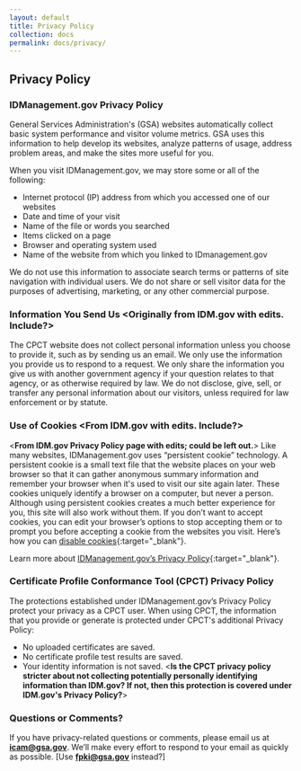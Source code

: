 ```yaml
---
layout: default
title: Privacy Policy
collection: docs
permalink: docs/privacy/
---
```


## Privacy Policy

### IDManagement.gov Privacy Policy

General Services Administration's (GSA) websites automatically collect basic system performance and visitor volume metrics. GSA uses this information to help develop its websites, analyze patterns of usage, address problem areas, and make the sites more useful for you. 

When you visit IDManagement.gov, we may store some or all of the following:

*	Internet protocol (IP) address from which you accessed one of our websites
*	Date and time of your visit
*	Name of the file or words you searched
*	Items clicked on a page
*	Browser and operating system used
* Name of the website from which you linked to IDmanagement.gov

We do not use this information to associate search terms or patterns of site navigation with individual users. We do not share or sell visitor data for the purposes of advertising, marketing, or any other commercial purpose.

### Information You Send Us <**Originally from IDM.gov with edits. Include?**>

The CPCT website does not collect personal information unless you choose to provide it, such as by sending us an email. We only use the information you provide us to respond to a request. We only share the information you give us with another government agency if your question relates to that agency, or as otherwise required by law. We do not disclose, give, sell, or transfer any personal information about our visitors, unless required for law enforcement or by statute.

### Use of Cookies <**From IDM.gov with edits. Include?**>

<**From IDM.gov Privacy Policy page with edits; could be left out.**> Like many websites, IDManagement.gov uses “persistent cookie” technology. A persistent cookie is a small text file that the website places on your web browser so that it can gather anonymous summary information and remember your browser when it's used to visit our site again later. These cookies uniquely identify a browser on a computer, but never a person.  Although using persistent cookies creates a much better experience for you, this site will also work without them. If you don’t want to accept cookies, you can edit your browser’s options to stop accepting them or to prompt you before accepting a cookie from the websites you visit. Here’s how you can [disable cookies](https://www.usa.gov/optout-instructions){:target="_blank"}.

Learn more about [IDManagement.gov’s Privacy Policy](https://www.idmanagement.gov/privacy-policy/){:target="_blank"}. 

### Certificate Profile Conformance Tool (CPCT) Privacy Policy

The protections established under IDManagement.gov’s Privacy Policy protect your privacy as a CPCT user. When using CPCT, the information that you provide or generate is protected under CPCT's additional Privacy Policy:

* No uploaded certificates are saved.  
* No certificate profile test results are saved.  
* Your identity information is not saved. <**Is the CPCT privacy policy stricter about not collecting potentially personally identifying information than IDM.gov? If not, then this protection is covered under IDM.gov's Privacy Policy?**>

### Questions or Comments?

If you have privacy-related questions or comments, please email us at **icam@gsa.gov**. We’ll make every effort to respond to your email as quickly as possible.  [Use **fpki@gsa.gov** instead?]  
